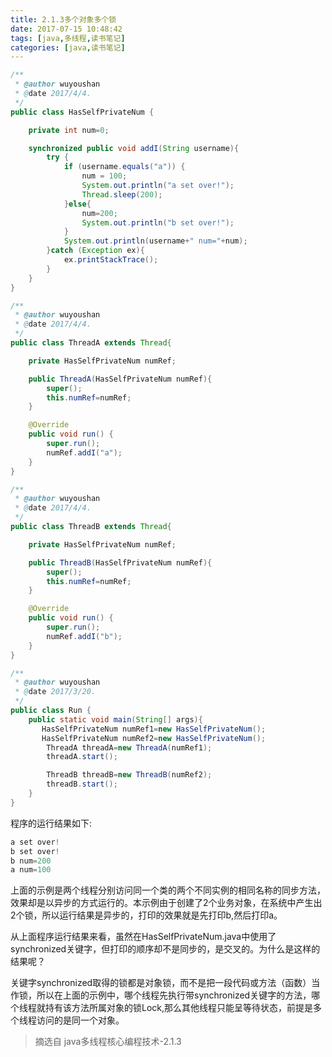 ```yaml
---
title: 2.1.3多个对象多个锁
date: 2017-07-15 10:48:42
tags: [java,多线程,读书笔记]
categories: [java,读书笔记]
---
```


```java
/**
 * @author wuyoushan
 * @date 2017/4/4.
 */
public class HasSelfPrivateNum {

    private int num=0;

    synchronized public void addI(String username){
        try {
            if (username.equals("a")) {
                num = 100;
                System.out.println("a set over!");
                Thread.sleep(200);
            }else{
                num=200;
                System.out.println("b set over!");
            }
            System.out.println(username+" num="+num);
        }catch (Exception ex){
            ex.printStackTrace();
        }
    }
}

/**
 * @author wuyoushan
 * @date 2017/4/4.
 */
public class ThreadA extends Thread{

    private HasSelfPrivateNum numRef;

    public ThreadA(HasSelfPrivateNum numRef){
        super();
        this.numRef=numRef;
    }

    @Override
    public void run() {
        super.run();
        numRef.addI("a");
    }
}

/**
 * @author wuyoushan
 * @date 2017/4/4.
 */
public class ThreadB extends Thread{

    private HasSelfPrivateNum numRef;

    public ThreadB(HasSelfPrivateNum numRef){
        super();
        this.numRef=numRef;
    }

    @Override
    public void run() {
        super.run();
        numRef.addI("b");
    }
}

/**
 * @author wuyoushan
 * @date 2017/3/20.
 */
public class Run {
    public static void main(String[] args){
       HasSelfPrivateNum numRef1=new HasSelfPrivateNum();
       HasSelfPrivateNum numRef2=new HasSelfPrivateNum();
        ThreadA threadA=new ThreadA(numRef1);
        threadA.start();

        ThreadB threadB=new ThreadB(numRef2);
        threadB.start();
    }
}

```
程序的运行结果如下:
```java
a set over!
b set over!
b num=200
a num=100
```
上面的示例是两个线程分别访问同一个类的两个不同实例的相同名称的同步方法，效果却是以异步的方式运行的。本示例由于创建了2个业务对象，在系统中产生出2个锁，所以运行结果是异步的，打印的效果就是先打印b,然后打印a。

从上面程序运行结果来看，虽然在HasSelfPrivateNum.java中使用了synchronized关键字，但打印的顺序却不是同步的，是交叉的。为什么是这样的结果呢？

关键字synchronized取得的锁都是对象锁，而不是把一段代码或方法（函数）当作锁，所以在上面的示例中，哪个线程先执行带synchronized关键字的方法，哪个线程就持有该方法所属对象的锁Lock,那么其他线程只能呈等待状态，前提是多个线程访问的是同一个对象。

> 摘选自 java多线程核心编程技术-2.1.3